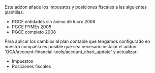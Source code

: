 Este addon añade los impuestos y posiciones fiscales a las siguientes
plantillas:

- PGCE entidades sin ánimo de lucro 2008
- PGCE PYMEs 2008
- PGCE completo 2008

Para aplicar los cambios al plan contable que tengamos configurado en
nuestra compañía es posible que sea necesario instalar el addon
'OCA/account-financial-tools/account_chart_update' y actualizar:

- Impuestos
- Posiciones fiscales
